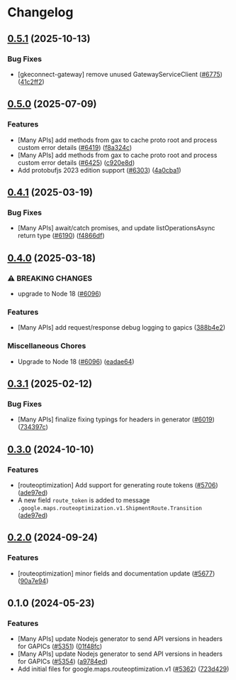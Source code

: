 # Changelog

## [0.5.1](https://github.com/googleapis/google-cloud-node/compare/routeoptimization-v0.5.0...routeoptimization-v0.5.1) (2025-10-13)


### Bug Fixes

* [gkeconnect-gateway] remove unused GatewayServiceClient ([#6775](https://github.com/googleapis/google-cloud-node/issues/6775)) ([41c2ff2](https://github.com/googleapis/google-cloud-node/commit/41c2ff2851b5fdadabf4f9bd3500167c34b32ff7))

## [0.5.0](https://github.com/googleapis/google-cloud-node/compare/routeoptimization-v0.4.1...routeoptimization-v0.5.0) (2025-07-09)


### Features

* [Many APIs] add methods from gax to cache proto root and process custom error details ([#6419](https://github.com/googleapis/google-cloud-node/issues/6419)) ([f8a324c](https://github.com/googleapis/google-cloud-node/commit/f8a324ca5c3bc0f730e4ed67d9407c44f2414936))
* [Many APIs] add methods from gax to cache proto root and process custom error details ([#6425](https://github.com/googleapis/google-cloud-node/issues/6425)) ([c920e8d](https://github.com/googleapis/google-cloud-node/commit/c920e8d0d43be81fc171bc5f7d59800b66b830b8))
* Add protobufjs 2023 edition support ([#6303](https://github.com/googleapis/google-cloud-node/issues/6303)) ([4a0cba1](https://github.com/googleapis/google-cloud-node/commit/4a0cba1e41a9aeb9c15ad31487ef013c8277cfef))

## [0.4.1](https://github.com/googleapis/google-cloud-node/compare/routeoptimization-v0.4.0...routeoptimization-v0.4.1) (2025-03-19)


### Bug Fixes

* [Many APIs] await/catch promises, and update listOperationsAsync return type ([#6190](https://github.com/googleapis/google-cloud-node/issues/6190)) ([f4866df](https://github.com/googleapis/google-cloud-node/commit/f4866dfa6ab481163150f54928a9857d2dfef948))

## [0.4.0](https://github.com/googleapis/google-cloud-node/compare/routeoptimization-v0.3.1...routeoptimization-v0.4.0) (2025-03-18)


### ⚠ BREAKING CHANGES

* upgrade to Node 18 ([#6096](https://github.com/googleapis/google-cloud-node/issues/6096))

### Features

* [Many APIs] add request/response debug logging to gapics ([388b4e2](https://github.com/googleapis/google-cloud-node/commit/388b4e20329b7f6fc0dd061dddff573c45104213))


### Miscellaneous Chores

* Upgrade to Node 18 ([#6096](https://github.com/googleapis/google-cloud-node/issues/6096)) ([eadae64](https://github.com/googleapis/google-cloud-node/commit/eadae64d54e07aa2c65097ea52e65008d4e87436))

## [0.3.1](https://github.com/googleapis/google-cloud-node/compare/routeoptimization-v0.3.0...routeoptimization-v0.3.1) (2025-02-12)


### Bug Fixes

* [Many APIs] finalize fixing typings for headers in generator ([#6019](https://github.com/googleapis/google-cloud-node/issues/6019)) ([734397c](https://github.com/googleapis/google-cloud-node/commit/734397c6b98d0aafe8832544da3f483b1eade1b2))

## [0.3.0](https://github.com/googleapis/google-cloud-node/compare/routeoptimization-v0.2.0...routeoptimization-v0.3.0) (2024-10-10)


### Features

* [routeoptimization] Add support for generating route tokens ([#5706](https://github.com/googleapis/google-cloud-node/issues/5706)) ([ade97ed](https://github.com/googleapis/google-cloud-node/commit/ade97eddd23ffa8e89526221b564c0eacd3b078e))
* A new field `route_token` is added to message `.google.maps.routeoptimization.v1.ShipmentRoute.Transition` ([ade97ed](https://github.com/googleapis/google-cloud-node/commit/ade97eddd23ffa8e89526221b564c0eacd3b078e))

## [0.2.0](https://github.com/googleapis/google-cloud-node/compare/routeoptimization-v0.1.0...routeoptimization-v0.2.0) (2024-09-24)


### Features

* [routeoptimization] minor fields and documentation update ([#5677](https://github.com/googleapis/google-cloud-node/issues/5677)) ([90a7e94](https://github.com/googleapis/google-cloud-node/commit/90a7e94a18e2472fd3e942c1006c0d53b5ab33fb))

## 0.1.0 (2024-05-23)


### Features

* [Many APIs] update Nodejs generator to send API versions in headers for GAPICs ([#5351](https://github.com/googleapis/google-cloud-node/issues/5351)) ([01f48fc](https://github.com/googleapis/google-cloud-node/commit/01f48fce63ec4ddf801d59ee2b8c0db9f6fb8372))
* [Many APIs] update Nodejs generator to send API versions in headers for GAPICs ([#5354](https://github.com/googleapis/google-cloud-node/issues/5354)) ([a9784ed](https://github.com/googleapis/google-cloud-node/commit/a9784ed3db6ee96d171762308bbbcd57390b6866))
* Add initial files for google.maps.routeoptimization.v1 ([#5362](https://github.com/googleapis/google-cloud-node/issues/5362)) ([723d429](https://github.com/googleapis/google-cloud-node/commit/723d429fc69717376df5ee5fcbb620311080b3fe))
